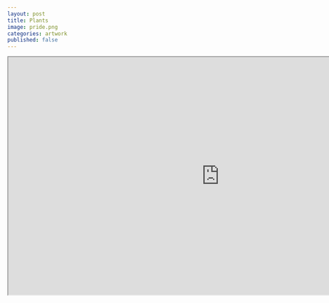 ```yaml
---
layout: post
title: Plants
image: pride.png
categories: artwork
published: false
---
```


<iframe src="https://allyradomski.art/p5js/plants/" title="plants" style="width: 100vw; height: 56.25vw">
</iframe>